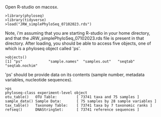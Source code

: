 Open R-studio on macosx. 
```
>library(phyloseq)
>library(tidyverse)
>load("JRW_simplePhyloSeq_07102023.rds")
```
Note, i'm assuming that you are starting R-studio in your home directory, and that the JRW_simplePhyloSeq_07102023.rds file is present in that directory. 
After loading, you should be able to access five objects, one of which is a phyloseq object called 'ps'.
```
>objects()
[1] "ps"            "sample.names"  "samples.out"   "seqtab"        "seqtab.nochim"
```
'ps' should be provide data on its contents (sample number, metadata variables, nucleotide sequences).
```
>ps
phyloseq-class experiment-level object
otu_table()   OTU Table:         [ 73741 taxa and 75 samples ]
sample_data() Sample Data:       [ 75 samples by 28 sample variables ]
tax_table()   Taxonomy Table:    [ 73741 taxa by 7 taxonomic ranks ]
refseq()      DNAStringSet:      [ 73741 reference sequences ]
```
